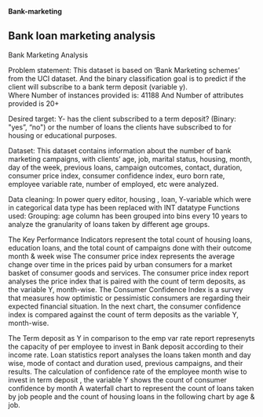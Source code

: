 **Bank-marketing**
## Bank loan marketing analysis
Bank Marketing Analysis

Problem statement:
This dataset is based on ‘Bank Marketing schemes’ from the UCI dataset. And the binary classification goal is to predict if the client will subscribe to a bank term deposit (variable y).   
Where Number of instances provided is: 41188
And Number of attributes provided is 20+

Desired target:
Y- has the client subscribed to a term deposit? (Binary: "yes”, “no") or the number of loans the clients have subscribed to for housing or educational purposes.

Dataset:
This dataset contains information about the number of bank marketing campaigns, with clients’ age, job, marital status, housing, month, day of the week, previous loans, campaign outcomes, contact, duration, consumer price index, consumer confidence index, euro born rate, employee variable rate, number of employed, etc were analyzed.

Data cleaning:
In power query editor, housing , loan, Y-variable which were in categorical data type has been replaced with INT datatype
Functions used: 
Grouping: age column has been grouped into bins every 10 years to analyze the granularity of loans taken by different age groups. 

The Key Performance Indicators represent the total count of housing loans, education loans, and the total count of campaigns done with their outcome month & week wise
The consumer price index represents the average change over time in the prices paid by urban consumers for a market basket of consumer goods and services. The consumer price index report analyses the price index that is paired with the count of term deposits, as the variable Y, month-wise. The Consumer Confidence Index is a survey that measures how optimistic or pessimistic consumers are regarding their expected financial situation. In the next chart, the consumer confidence index is compared against the count of term deposits as the variable Y, month-wise.

The Term deposit as Y in comparison to the emp var rate report represenyts the capacity of per employee to invest in Bank deposit according to their income rate.
Loan statistics report analyses the loans taken month and day wise, mode of contact and duration used, previous campaigns, and their results.
The calculation of confidence rate of the employee month wise to invest in term deposit , the variable Y shows the count of consumer confidence by month
A waterfall chart to represent the count of loans taken by job people and the count of housing loans in the following chart by age & job.





